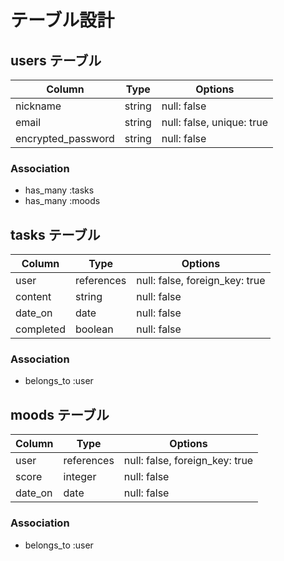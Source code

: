# テーブル設計

## users テーブル

| Column             | Type    | Options                   |
| ------------------ | ------- | ------------------------- |
| nickname           | string  | null: false               |
| email              | string  | null: false, unique: true |
| encrypted_password | string  | null: false               |

### Association

- has_many :tasks
- has_many :moods

## tasks テーブル

| Column    | Type       | Options                        |
| --------- | ---------- | ------------------------------ |
| user      | references | null: false, foreign_key: true |
| content   | string     | null: false                    |
| date_on   | date       | null: false                    |
| completed | boolean    | null: false                    |

### Association

- belongs_to :user

## moods テーブル

| Column  | Type       | Options                        |
| ------- | ---------- | ------------------------------ |
| user    | references | null: false, foreign_key: true |
| score   | integer    | null: false                    |
| date_on | date       | null: false                    |

### Association

- belongs_to :user
